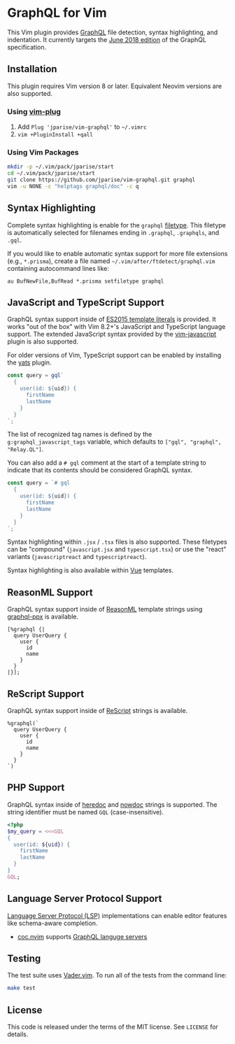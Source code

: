 # GraphQL for Vim

This Vim plugin provides [GraphQL](https://graphql.org/) file detection,
syntax highlighting, and indentation. It currently targets the [June 2018
edition](https://graphql.github.io/graphql-spec/June2018/) of the GraphQL
specification.

## Installation

This plugin requires Vim version 8 or later. Equivalent Neovim versions
are also supported.

### Using [vim-plug](https://github.com/junegunn/vim-plug)

1. Add `Plug 'jparise/vim-graphql'` to `~/.vimrc`
2. `vim +PluginInstall +qall`

### Using Vim Packages

```sh
mkdir -p ~/.vim/pack/jparise/start
cd ~/.vim/pack/jparise/start
git clone https://github.com/jparise/vim-graphql.git graphql
vim -u NONE -c "helptags graphql/doc" -c q
```

## Syntax Highlighting

Complete syntax highlighting is enable for the `graphql` [filetype][]. This
filetype is automatically selected for filenames ending in `.graphql`,
`.graphqls`, and `.gql`.

If you would like to enable automatic syntax support for more file extensions
(e.g., `*.prisma`), create a file named `~/.vim/after/ftdetect/graphql.vim`
containing autocommand lines like:

```vim
au BufNewFile,BufRead *.prisma setfiletype graphql
```

[filetype]: http://vimdoc.sourceforge.net/htmldoc/filetype.html

## JavaScript and TypeScript Support

GraphQL syntax support inside of [ES2015 template literals][templates] is
provided. It works "out of the box" with Vim 8.2+'s JavaScript and TypeScript
language support. The extended JavaScript syntax provided by the
[vim-javascript][] plugin is also supported.

For older versions of Vim, TypeScript support can be enabled by installing the
[yats][] plugin.

[templates]: https://developer.mozilla.org/en-US/docs/Web/JavaScript/Reference/Template_literals#Tagged_templates
[vim-javascript]: https://github.com/pangloss/vim-javascript
[yats]: https://github.com/HerringtonDarkholme/yats.vim

```javascript
const query = gql`
  {
    user(id: ${uid}) {
      firstName
      lastName
    }
  }
`;
```

The list of recognized tag names is defined by the `g:graphql_javascript_tags`
variable, which defaults to `["gql", "graphql", "Relay.QL"]`.

You can also add a `# gql` comment at the start of a template string to
indicate that its contents should be considered GraphQL syntax.

```javascript
const query = `# gql
  {
    user(id: ${uid}) {
      firstName
      lastName
    }
  }
`;
```

Syntax highlighting within `.jsx` / `.tsx` files is also supported. These
filetypes can be "compound" (`javascript.jsx` and `typescript.tsx`) or use the
"react" variants (`javascriptreact` and `typescriptreact`).

Syntax highlighting is also available within [Vue](https://vuejs.org/)
templates.

## ReasonML Support

GraphQL syntax support inside of [ReasonML](https://reasonml.org/) template
strings using [graphql-ppx][] is available.

```reason
[%graphql {|
  query UserQuery {
    user {
      id
      name
    }
  }
|}];
```

[graphql-ppx]: https://github.com/reasonml-community/graphql-ppx

## ReScript Support

GraphQL syntax support inside of [ReScript](https://rescript-lang.org/)
strings is available.

```rescript
%graphql(`
  query UserQuery {
    user {
      id
      name
    }
  }
`)
```

## PHP Support

GraphQL syntax inside of [heredoc][] and [nowdoc][] strings is supported. The
string identifier must be named `GQL` (case-insensitive).

```php
<?php
$my_query = <<<GQL
{
  user(id: ${uid}) {
    firstName
    lastName
  }
}
GQL;
```

[heredoc]: https://www.php.net/manual/language.types.string.php#language.types.string.syntax.heredoc
[nowdoc]: https://www.php.net/manual/language.types.string.php#language.types.string.syntax.nowdoc

## Language Server Protocol Support

[Language Server Protocol (LSP)](https://langserver.org/) implementations can
enable editor features like schema-aware completion.

- [coc.nvim](https://github.com/neoclide/coc.nvim) supports
  [GraphQL languge servers](https://github.com/neoclide/coc.nvim/wiki/Language-servers#graphql)

## Testing

The test suite uses [Vader.vim](https://github.com/junegunn/vader.vim). To run
all of the tests from the command line:

```sh
make test
```

## License

This code is released under the terms of the MIT license. See `LICENSE` for
details.

